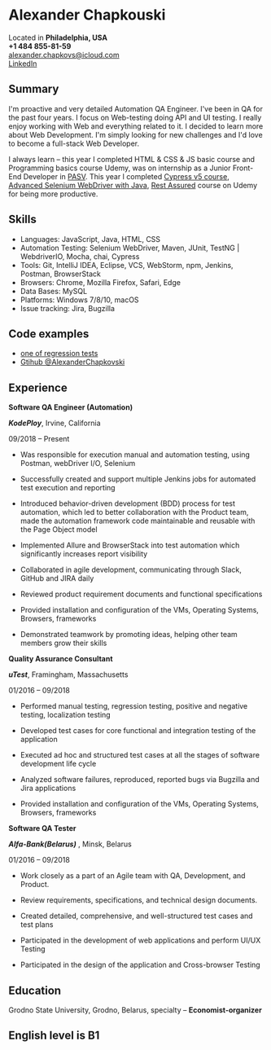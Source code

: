 

# Alexander Chapkouski

Located in **Philadelphia, USA**<br />
**+1 484 855-81-59**<br />
alexander.chapkovs@icloud.com<br />
[LinkedIn](https://www.linkedin.com/in/alexchapko/)<br />


## Summary

I'm proactive and very detailed Automation QA Engineer. I've been in QA for the past four years. I focus on Web-testing doing API and UI testing. I really enjoy working with Web and everything related to it. I decided to learn more about Web Development. I'm simply looking for new challenges and I'd love to become a full-stack Web Developer. 

I always learn – this year I completed HTML & CSS & JS basic course and Programming basics course Udemy, was on internship as a Junior Front-End Developer in [PASV](https://app.pasv.us/). This year I completed  [Cypress v5 course](https://www.udemy.com/course/cypress-io-master-class/learn/lecture/20591654#questions), [Advanced Selenium WebDriver with Java](https://www.udemy.com/course/advanced-selenium-webdriver/learn/lecture/12167038?start=0#overview), [Rest Assured](https://www.udemy.com/course/rest-assured-for-beginners/learn/lecture/18347678?start=0#overview)    course on Udemy for being more productive.



## Skills


- Languages: JavaScript, Java, HTML, CSS  
- Automation Testing: Selenium WebDriver, Maven, JUnit, TestNG | WebdriverIO, Mocha, chai, Cypress  
- Tools: Git, IntelliJ IDEA, Eclipse, VCS, WebStorm, npm, Jenkins, Postman, BrowserStack  
- Browsers: Chrome, Mozilla Firefox, Safari, Edge  
- Data Bases: MySQL  
- Platforms: Windows 7/8/10, macOS  
- Issue tracking: Jira, Bugzilla

## Code examples

-  [one of regression tests](https://github.com/AlexanderChapkovski/Azure_Test/blob/master/20602/specs/regression/settingsProfile.spec.js)
-   [Gtihub @AlexanderChapkovski](https://github.com/AlexanderChapkovski)

## Experience

**Software QA Engineer (Automation)**

***KodePloy***, Irvine, California

09/2018 – Present

 - Was responsible for execution manual and automation testing, using Postman, webDriver I/O, Selenium

- Successfully created and support multiple Jenkins jobs for automated test execution and reporting

- Introduced behavior-driven development (BDD) process for test automation, which led to better collaboration with the Product team, made the automation framework code maintainable and reusable with the Page Object model

- Implemented Allure and BrowserStack into test automation which significantly increases report visibility

- Collaborated in agile development, communicating through Slack, GitHub and JIRA daily

- Reviewed product requirement documents and functional specifications

- Provided installation and configuration of the VMs, Operating Systems, Browsers, frameworks

- Demonstrated teamwork by promoting ideas, helping other team members grow their skills

**Quality Assurance Consultant**

***uTest***, Framingham, Massachusetts

01/2016 – 09/2018

 - Performed manual testing, regression testing, positive and negative testing, localization testing

- Developed test cases for core functional and integration testing of the application

 - Executed ad hoc and structured test cases at all the stages of software development life cycle

- Analyzed software failures, reproduced, reported bugs via Bugzilla and Jira applications

- Provided installation and configuration of the VMs, Operating Systems, Browsers, frameworks

**Software QA Tester**

***Alfa-Bank(Belarus)*** , Minsk, Belarus

01/2016 – 09/2018

- Work closely as a part of an Agile team with QA, Development, and Product.

- Review requirements, specifications, and technical design documents.

- Created detailed, comprehensive, and well-structured test cases and test plans

 - Participated in the development of web applications and perform UI/UX Testing

- Participated in the design of the application and Cross-browser Testing


## Education


Grodno State University, Grodno, Belarus, specialty – **Economist-organizer**

## English level is B1